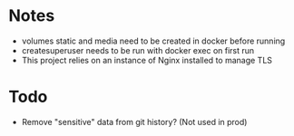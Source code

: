 # Notes
* volumes static and media need to be created in docker before running
* createsuperuser needs to be run with docker exec on first run
* This project relies on an instance of Nginx installed to manage TLS

# Todo
* Remove "sensitive" data from git history? (Not used in prod)
